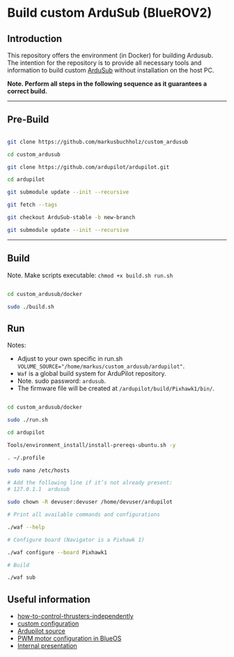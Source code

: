 
# Build custom ArduSub (BlueROV2)

## Introduction

This repository offers the environment (in Docker) for building Ardusub. <br>
The intention for the repository is to provide all necessary tools and information to build custom [ArduSub](https://www.ardusub.com/) without installation on the host PC.<br>

**Note. Perform all steps in the following sequence as it guarantees a correct build.**

---
## Pre-Build

 ```bash

git clone https://github.com/markusbuchholz/custom_ardusub

cd custom_ardusub

git clone https://github.com/ardupilot/ardupilot.git

cd ardupilot

git submodule update --init --recursive

git fetch --tags

git checkout ArduSub-stable -b new-branch

git submodule update --init --recursive

```

---

 ## Build

 Note. Make scripts executable: ```chmod +x build.sh run.sh```

 ```bash

cd custom_ardusub/docker

sudo ./build.sh

```

 ## Run

 Notes:

 - Adjust to your own specific in run.sh ```VOLUME_SOURCE="/home/markus/custom_ardusub/ardupilot"```. <br>
 - ```Waf``` is a global build system for ArduPilot repository.<br>
 - Note. sudo password: ```ardusub```.<br>
 - The firmware file will be created at ```/ardupilot/build/Pixhawk1/bin/```.<br>



 ```bash

cd custom_ardusub/docker

sudo ./run.sh

cd ardupilot

Tools/environment_install/install-prereqs-ubuntu.sh -y

. ~/.profile

sudo nano /etc/hosts

# Add the following line if it’s not already present:
# 127.0.1.1  ardusub

sudo chown -R devuser:devuser /home/devuser/ardupilot

# Print all available commands and configurations

./waf --help

# Configure board (Navigator is a Pixhawk 1) 

./waf configure --board Pixhawk1

# Build

./waf sub

```





## Useful information

 - [how-to-control-thrusters-independently](https://discuss.bluerobotics.com/t/how-to-control-thrusters-independently/9870)
 - [custom configuration](https://www.ardusub.com/developers/developers.html#making-a-custom-configuration)
 - [Ardupilot source](https://github.com/ArduPilot/ardupilot)
 - [PWM motor configuration in BlueOS](https://github.com/bluerobotics/BlueOS/blob/master/core/frontend/src/components/vehiclesetup/PwmSetup.vue)
 - [Internal presentation](https://docs.google.com/presentation/d/1L9FzHzYUFvdV-qV7_xJEBZ75VjJyGAZlXEuWe-whuMk/edit?usp=sharing)
